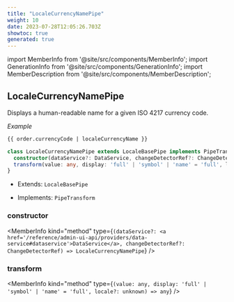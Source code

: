 ```yaml
---
title: "LocaleCurrencyNamePipe"
weight: 10
date: 2023-07-28T12:05:26.703Z
showtoc: true
generated: true
---
```

<!-- This file was generated from the Vendure source. Do not modify. Instead, re-run the "docs:build" script -->
import MemberInfo from '@site/src/components/MemberInfo';
import GenerationInfo from '@site/src/components/GenerationInfo';
import MemberDescription from '@site/src/components/MemberDescription';


## LocaleCurrencyNamePipe

<GenerationInfo sourceFile="packages/admin-ui/src/lib/core/src/shared/pipes/locale-currency-name.pipe.ts" sourceLine="18" packageName="@vendure/admin-ui" />

Displays a human-readable name for a given ISO 4217 currency code.

*Example*

```HTML
{{ order.currencyCode | localeCurrencyName }}
```

```ts title="Signature"
class LocaleCurrencyNamePipe extends LocaleBasePipe implements PipeTransform {
  constructor(dataService?: DataService, changeDetectorRef?: ChangeDetectorRef)
  transform(value: any, display: 'full' | 'symbol' | 'name' = 'full', locale?: unknown) => any;
}
```
* Extends: <code>LocaleBasePipe</code>


* Implements: <code>PipeTransform</code>



<div className="members-wrapper">

### constructor

<MemberInfo kind="method" type={`(dataService?: <a href='/reference/admin-ui-api/providers/data-service#dataservice'>DataService</a>, changeDetectorRef?: ChangeDetectorRef) => LocaleCurrencyNamePipe`}   />


### transform

<MemberInfo kind="method" type={`(value: any, display: 'full' | 'symbol' | 'name' = 'full', locale?: unknown) => any`}   />




</div>
